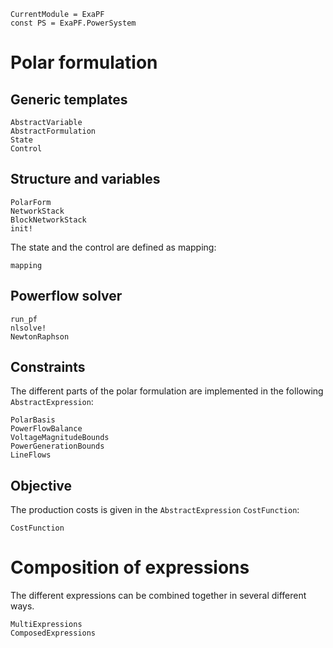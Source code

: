 ```@meta
CurrentModule = ExaPF
const PS = ExaPF.PowerSystem
```


# Polar formulation

## Generic templates

```@docs
AbstractVariable
AbstractFormulation
State
Control

```

## Structure and variables
```@docs
PolarForm
NetworkStack
BlockNetworkStack
init!

```

The state and the control are defined as mapping:
```@docs
mapping

```

## Powerflow solver

```@docs
run_pf
nlsolve!
NewtonRaphson

```

## Constraints

The different parts of the polar formulation are
implemented in the following `AbstractExpression`:

```@docs
PolarBasis
PowerFlowBalance
VoltageMagnitudeBounds
PowerGenerationBounds
LineFlows

```

## Objective

The production costs is given in the `AbstractExpression` `CostFunction`:
```@docs
CostFunction
```

# Composition of expressions

The different expressions can be combined together
in several different ways.
```@docs
MultiExpressions
ComposedExpressions
```

